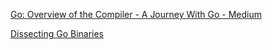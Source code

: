 [Go: Overview of the Compiler - A Journey With Go - Medium](https://medium.com/a-journey-with-go/go-overview-of-the-compiler-4e5a153ca889)

[Dissecting Go Binaries](https://www.grant.pizza/dissecting-go-binaries/)
